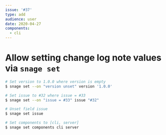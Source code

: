 ```yaml
---
issue: '#37'
type: add
audience: user
date: 2020-04-27
components:
  - cli
---
```

# Allow setting change log note values via `snage set`

```bash
# Set version to 1.0.0 where version is empty
$ snage set --on "version unset" version '1.0.0'

# Set issue to #32 where issue = #33
$ snage set --on "issue = #33" issue "#32"

# Unset field issue
$ snage set issue

# Set components to [cli, server]
$ snage set components cli server
```
